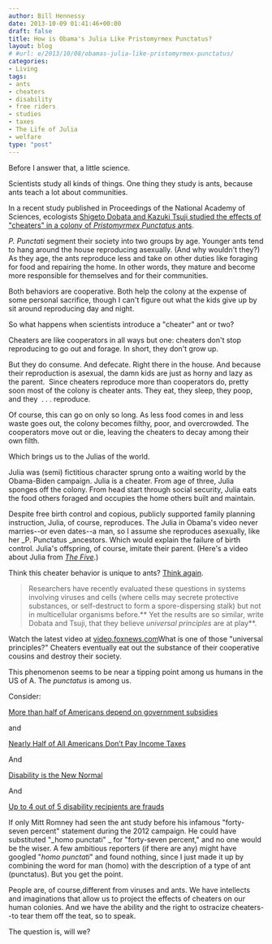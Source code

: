 ```yaml
---
author: Bill Hennessy
date: 2013-10-09 01:41:46+00:00
draft: false
title: How is Obama's Julia Like Pristomyrmex Punctatus?
layout: blog
# #url: e/2013/10/08/obamas-julia-like-pristomyrmex-punctatus/
categories:
- Living
tags:
- ants
- cheaters
- disability
- free riders
- studies
- taxes
- The Life of Julia
- welfare
type: "post"
---
```


Before I answer that, a little science.

Scientists study all kinds of things. One thing they study is ants, because ants teach a lot about communities.

In a recent study published in Proceedings of the National Academy of Sciences, ecologists [Shigeto Dobata and Kazuki Tsuji studied the effects of "cheaters" in a colony of _Pristomyrmex Punctatus_ ants](https://firstlook.pnas.org/cheating-ants/).

_P. Punctati_ segment their society into two groups by age. Younger ants tend to hang around the house reproducing asexually. (And why wouldn't they?) As they age, the ants reproduce less and take on other duties like foraging for food and repairing the home. In other words, they mature and become more responsible for themselves and for their communities.

Both behaviors are cooperative. Both help the colony at the expense of some personal sacrifice, though I can't figure out what the kids give up by sit around reproducing day and night.

So what happens when scientists introduce a "cheater" ant or two?

Cheaters are like cooperators in all ways but one: cheaters don't stop reproducing to go out and forage. In short, they don't grow up.

But they do consume. And defecate. Right there in the house. And because their reproduction is asexual, the damn kids are just as horny and lazy as the parent.  Since cheaters reproduce more than cooperators do, pretty soon most of the colony is cheater ants. They eat, they sleep, they poop, and they  . . . reproduce.

Of course, this can go on only so long. As less food comes in and less waste goes out, the colony becomes filthy, poor, and overcrowded. The cooperators move out or die, leaving the cheaters to decay among their own filth.

Which brings us to the Julias of the world.

Julia was (semi) fictitious character sprung onto a waiting world by the Obama-Biden campaign. Julia is a cheater. From age of three, Julia sponges off the colony. From head start through social security, Julia eats the food others foraged and occupies the home others built and maintain.

Despite free birth control and copious, publicly supported family planning instruction, Julia, of course, reproduces. The Julia in Obama's video never marries--or even dates--a man, so I assume she reproduces asexually, like her _P. Punctatus _ancestors. Which would explain the failure of birth control. Julia's offspring, of course, imitate their parent. (Here's a video about Julia from [_The Five_](https://www.foxnews.com/on-air/the-five/index.html).)


Think this cheater behavior is unique to ants? [Think again](https://firstlook.pnas.org/cheating-ants/).


> Researchers have recently evaluated these questions in systems involving viruses and cells (where cells may secrete protective substances, or self-destruct to form a spore-dispersing stalk) but not in multicellular organisms before.** Yet the results are so similar, write Dobata and Tsuji, that they believe _universal principles_ are at play**.


Watch the latest video at <a href="https://video.foxnews.com">video.foxnews.com</a>What is one of those "universal principles?" Cheaters eventually eat out the substance of their cooperative cousins and destroy their society.

This phenomenon seems to be near a tipping point among us humans in the US of A. The _punctatus_ is among us.

Consider:

[More than half of Americans depend on government subsidies](https://rt.com/usa/half-government-million-percent-320/)

and

[Nearly Half of All Americans Don’t Pay Income Taxes](https://blog.heritage.org/2012/02/19/chart-of-the-week-nearly-half-of-all-americans-dont-pay-income-taxes/)

And

[Disability is the New Normal](https://www.forbes.com/sites/theapothecary/2013/04/08/how-americans-game-the-200-billion-a-year-disability-industrial-complex/)

And

[Up to 4 out of 5 disability recipients are frauds](https://www.zerohedge.com/news/2013-10-08/meet-disability-industrial-complex-45-disability-insurance-are-frauds)

If only Mitt Romney had seen the ant study before his infamous "forty-seven percent" statement during the 2012 campaign. He could have substituted "_homo punctati" _ for "forty-seven percent," and no one would be the wiser. A few ambitious reporters (if there are any) might have googled "_homo punctati_" and found nothing, since I just made it up by combining the word for man (homo) with the description of a type of ant (punctatus). But you get the point.

People are, of course,different from viruses and ants. We have intellects and imaginations that allow us to project the effects of cheaters on our human colonies. And we have the ability and the right to ostracize cheaters--to tear them off the teat, so to speak.

The question is, will we?
